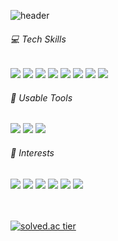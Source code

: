 ![header](https://capsule-render.vercel.app/api?type=waving&color=gradient&text=youngzziny&height=150&fontColor=ffffff&fontSize=12&fontAlign=95&fontAlignY=10&animation=twinkling)
<br>
<h6>💻 Tech Skills</h6>
<a href="#none"><img src="https://img.shields.io/badge/Java-007396?style=flat-square&logo=Java&logoColor=white"/></a>
<a href="#none"><img src="https://img.shields.io/badge/Spring-6DB33F?style=flat-square&logo=Spring&logoColor=white"/></a>
<a href="#none"><img src="https://img.shields.io/badge/Oracle-F80000?style=flat-square&logo=Oracle&logoColor=white"/></a>
<a href="#none"><img src="https://img.shields.io/badge/HTML5-E34F26?style=flat-square&logo=HTML5&logoColor=white"/></a>
<a href="#none"><img src="https://img.shields.io/badge/CSS3-1572B6?style=flat-square&logo=CSS3&logoColor=white"/></a>
<a href="#none"><img src="https://img.shields.io/badge/JavaScript-F7DF1E?style=flat-square&logo=JavaScript&logoColor=white"/></a>
<a href="#none"><img src="https://img.shields.io/badge/jQuery-0769AD?style=flat-square&logo=jQuery&logoColor=white"/></a>
<a href="#none"><img src="https://img.shields.io/badge/Git-F05032?style=flat-square&logo=Git&logoColor=white"/></a>
<br>
<h6>📌 Usable Tools</h6>
<a href="#none"><img src="https://img.shields.io/badge/Eclipse IDE-2C2255?style=flat-square&logo=Eclipse IDE&logoColor=white"/></a>
<a href="#none"><img src="https://img.shields.io/badge/Adobe Photoshop-31A8FF?style=flat-square&logo=Adobe Photoshop&logoColor=white"/></a>
<a href="#none"><img src="https://img.shields.io/badge/Notion-000000?style=flat-square&logo=Notion&logoColor=white"/></a>
<h6>👀 Interests</h6>
<a href="#none"><img src="https://img.shields.io/badge/Steam-000000?style=flat-square&logo=Steam&logoColor=white"/></a>
<a href="#none"><img src="https://img.shields.io/badge/Riot Games-D32936?style=flat-square&logo=Riot Games&logoColor=white"/></a>
<a href="#none"><img src="https://img.shields.io/badge/EA-000000?style=flat-square&logo=EA&logoColor=white"/></a>
<a href="#none"><img src="https://img.shields.io/badge/YouTube-FF0000?style=flat-square&logo=YouTube&logoColor=white"/></a>
<a href="#none"><img src="https://img.shields.io/badge/Twitch-9146FF?style=flat-square&logo=Twitch&logoColor=white"/></a>
<a href="#none"><img src="https://img.shields.io/badge/Lenovo-E2231A?style=flat-square&logo=Lenovo&logoColor=white"/></a>
<br>
<br>
<br>

[![solved.ac tier](http://mazassumnida.wtf/api/generate_badge?boj=kiki_laboratory)](https://solved.ac/kiki_laboratory)

